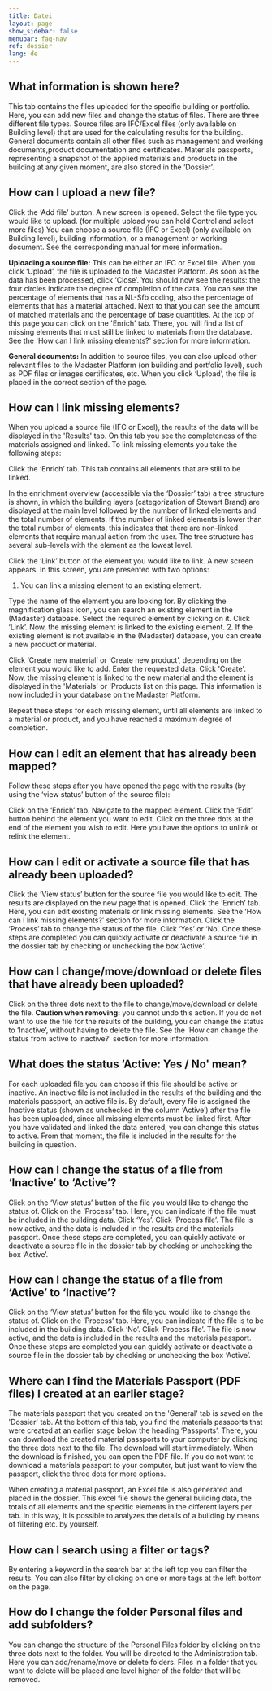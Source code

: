 ```yaml
---
title: Datei
layout: page
show_sidebar: false
menubar: faq-nav
ref: dossier
lang: de
---
```


## What information is shown here?
This tab contains the files uploaded for the specific building or portfolio. Here, you can add new files and change the status of files. There are three different file types. Source files are IFC/Excel files (only available on Building level) that are used for the calculating results for the building. General documents contain all other files such as management and working documents,product documentation and certificates. Materials passports, representing a snapshot of the applied materials and products in the building at any given moment, are also stored in the ‘Dossier’.

## How can I upload a new file?
Click the ‘Add file’ button. A new screen is opened.
Select the file type you would like to upload. (for multiple upload you can hold Control and select more files) You can choose a source file (IFC or Excel) (only available on Building level), building information, or a management or working document. See the corresponding manual for more information.

**Uploading a source file:** This can be either an IFC or Excel file. When you click ‘Upload’, the file is uploaded to the Madaster Platform. As soon as the data has been processed, click ‘Close’.  You should now see the results: the four circles indicate the degree of completion of the data. You can see the percentage of elements that has a NL-Sfb coding, also the percentage of elements that has a material attached. Next to that you can see the amount of matched materials and the percentage of base quantities. At the top of this page you can click on the 'Enrich' tab. There, you will find a list of missing elements that must still be linked to materials from the database. See the 'How can I link missing elements?' section for more information.

**General documents:** In addition to source files, you can also upload other relevant files to the Madaster Platform (on building and portfolio level), such as PDF files or images certificates, etc. When you click ‘Upload’, the file is placed in the correct section of the page.

## How can I link missing elements?
When you upload a source file (IFC or Excel), the results of the data will be displayed in the 'Results' tab. On this tab you see the completeness of the materials assigned and linked. To link missing elements you take the following steps:

Click the ‘Enrich’ tab. This tab contains all elements that are still to be linked.

In the enrichment overview (accessible via the ‘Dossier’ tab) a tree structure is shown, in which the building layers (categorization of Stewart Brand) are displayed at the main level followed by the number of linked elements and the total number of elements. If the number of linked elements is lower than the total number of elements, this indicates that there are non-linked elements that require manual action from the user. The tree structure has several sub-levels with the element as the lowest level.

Click the ‘Link’ button of the element you would like to link. A new screen appears. In this screen, you are presented with two options:

1. You can link a missing element to an existing element.

Type the name of the element you are looking for. By clicking the magnification glass icon, you can search an existing element in the (Madaster) database.
Select the required element by clicking on it.
Click ‘Link’. Now, the missing element is linked to the existing element.
2. If the existing element is not available in the (Madaster) database, you can create a new product or material.

Click ‘Create new material’ or ‘Create new product’, depending on the element you would like to add.
Enter the requested data.
Click 'Create'. 
Now, the missing element is linked to the new material and the element is displayed in the 'Materials' or 'Products list on this page. This information is now included in your database on the Madaster Platform.  

Repeat these steps for each missing element, until all elements are linked to a material or product, and you have reached a maximum degree of completion.

## How can I edit an element that has already been mapped?
Follow these steps after you have opened the page with the results (by using the ‘view status’ button of the source file):

Click on the ‘Enrich’ tab.
Navigate to the mapped element.
Click the ‘Edit’ button behind the element you want to edit.
Click on the three dots at the end of the element you wish to edit. Here you have the options to unlink or relink the element.

## How can I edit or activate a source file that has already been uploaded?
Click the ‘View status’ button for the source file you would like to edit. The results are displayed on the new page that is opened.
Click the ‘Enrich’ tab. Here, you can edit existing materials or link missing elements. See the ‘How can I link missing elements?’ section for more information.
Click the ‘Process’ tab to change the status of the file. Click ‘Yes’ or ‘No’. 
Once these steps are completed you can quickly activate or deactivate a source file in the dossier tab by checking or unchecking the box ‘Active’.

## How can I change/move/download or delete files that have already been uploaded?
Click on the three dots next to the file to change/move/download or delete the file.
**Caution when removing:** you cannot undo this action. If you do not want to use the file for the results of the building, you can change the status to ‘Inactive’, without having to delete the file. See the 'How can change the status from active to inactive?' section for more information.

## What does the status ‘Active: Yes / No' mean?
For each uploaded file you can choose if this file should be active or inactive. An inactive file is not included in the results of the building and the materials passport, an active file is. By default, every file is assigned the Inactive status (shown as unchecked in the column ‘Active’) after the file has been uploaded, since all missing elements must be linked first. After you have validated and linked the data entered, you can change this status to active. From that moment, the file is included in the results for the building in question.  

## How can I change the status of a file from ‘Inactive’ to ‘Active’?
Click on the ‘View status’ button of the file you would like to change the status of.
Click on the ‘Process’ tab. Here, you can indicate if the file must be included in the building data.
Click ‘Yes’.
Click ‘Process file’. The file is now active, and the data is included in the results and the materials passport.
Once these steps are completed, you can quickly activate or deactivate a source file in the dossier tab by checking or unchecking the box ‘Active’.

## How can I change the status of a file from ‘Active’ to ‘Inactive’?
Click on the ‘View status’ button for the file you would like to change the status of.
Click on the ‘Process’ tab. Here, you can indicate if the file is to be included in the building data.
Click ‘No’.
Click ‘Process file’. The file is now active, and the data is included in the results and the materials passport.
Once these steps are completed you can quickly activate or deactivate a source file in the dossier tab by checking or unchecking the box ‘Active’.

## Where can I find the Materials Passport (PDF files) I created at an earlier stage?
The materials passport that you created on the 'General' tab is saved on the 'Dossier' tab. At the bottom of this tab, you find the materials passports that were created at an earlier stage below the heading ‘Passports’. There, you can download the created material passports to your computer by clicking the three dots next to the file. The download will start immediately. When the download is finished, you can open the PDF file. If you do not want to download a materials passport to your computer, but just want to view the passport, click the three dots for more options.

When creating a material passport, an Excel file is also generated and placed in the dossier. This excel file shows the general building data, the totals of all elements and the specific elements in the different layers per tab. In this way, it is possible to analyzes the details of a building by means of filtering etc. by yourself.

## How can I search using a filter or tags?
By entering a keyword in the search bar at the left top you can filter the results. You can also filter by clicking on one or more tags at the left bottom on the page.

## How do I change the folder Personal files and add subfolders?
You can change the structure of the Personal Files folder by clicking on the three dots next to the folder. You will be directed to the Administration tab. Here you can add/rename/move or delete folders. Files in a folder that you want to delete will be placed one level higher of the folder that will be removed.